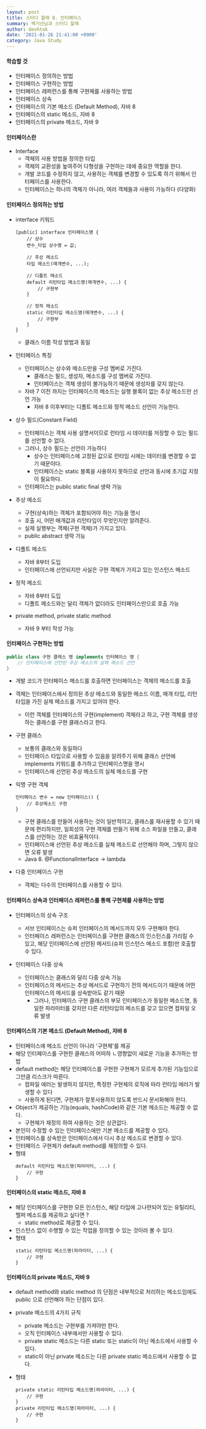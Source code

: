 ```yaml
---
layout: post
title: 스터디 할래 8. 인터페이스
summary: 백기선님과 스터디 할래
author: devhtak
date: '2021-01-26 21:41:00 +0900'
category: Java Study
---
```


#### 학습할 것

- 인터페이스 정의하는 방법
- 인터페이스 구현하는 방법
- 인터페이스 레퍼런스를 통해 구현체를 사용하는 방법
- 인터페이스 상속
- 인터페이스의 기본 메소드 (Default Method), 자바 8
- 인터페이스의 static 메소드, 자바 8
- 인터페이스의 private 메소드, 자바 9

#### 인터페이스란

- Interface
  - 객체의 사용 방법을 정의한 타입
  - 객체의 교환성을 높여주어 다형성을 구현하는 데에 중요한 역할을 한다.
  - 개발 코드를 수정하지 않고, 사용하는 객체를 변경할 수 있도록 하기 위해서 인터페이스를 사용한다.
  - 인터페이스는 하나의 객체가 아니라, 여러 객체들과 사용이 가능하다 (다양화)

#### 인터페이스 정의하는 방법

- interface 키워드
  
  ```
  [public] interface 인터페이스명 { 
      // 상수
      변수_타입 상수명 = 값;
      
      // 추상 메소드
      타입 메소드(매개변수, ...);
      
      // 디폴트 메소드
      default 리턴타입 메소드명(매개변수, ...) {
          // 구현부
      }
      
      // 정적 메소드
      static 리턴타입 메소드명(매개변수, ...) {
          // 구현부
      }
  }
  ```
  - 클래스 이름 작성 방법과 동일
  
- 인터페이스 특징
  - 인터페이스는 상수와 메소드만을 구성 멤버로 가진다.
    - 클래스는 필드, 생성자, 메소드를 구성 멤버로 가진다.
    - 인터페이스는 객체 생성이 불가능하기 때문에 생성자를 갖지 않는다.
  - 자바 7 이전 까지는 인터페이스의 메소드는 실행 블록이 없는 추상 메소드만 선언 가능
    - 자바 8 이후부터는 디폴트 메소드와 정적 메소드 선언이 가능한다.
    
- 상수 필드(Constant Field)
  - 인터페이스는 객체 사용 설명서이므로 런타임 시 데이터를 저장할 수 있는 필드를 선언할 수 없다.
  - 그러나, 상수 필드는 선언이 가능하다
    - 상수는 인터페이스에 고정된 값으로 런타임 시에는 데이터를 변경할 수 없기 때문이다.
    - 인터페이스는 static 블록을 사용하지 못하므로 선언과 동시에 초기값 지정이 필요하다.
  - 인터페이스는 public static final 생략 가능  
    
- 추상 메소드
  - 구현(상속)하는 객체가 포함되어야 하는 기능을 명시
  - 호출 시, 어떤 매개값과 리턴타입이 무엇인지만 알려준다.
  - 실제 실행부는 객체(구현 객체)가 가지고 있다.
  - public abstract 생략 가능
  
- 디폴트 메소드
  - 자바 8부터 도입
  - 인터페이스에 선언되지만 사실은 구현 객체가 가지고 있는 인스턴스 메소드

- 정적 메소드
  - 자바 8부터 도입
  - 디폴트 메소드와는 달리 객체가 없더라도 인터페이스만으로 호출 가능
  
- private method, private static method
  - 자바 9 부터 작성 가능

#### 인터페이스 구현하는 방법

```java
public class 구현 클래스 명 implements 인터페이스 명 {
    // 인터페이스에 선언된 추상 메소드의 실체 메소드 선언
}
```
- 개발 코드가 인터페이스 메소드를 호출하면 인터페이스는 객체의 메소드를 호출
- 객체는 인터페이스에서 정의된 추상 메소드와 동일한 메소드 이름, 매개 타입, 리턴타입을 가진 실제 메소드를 가지고 있어야 한다.
  - 이런 객체를 인터페이스의 구현(implement) 객체라고 하고, 구현 객체를 생성하는 클래스를 구현 클래스라고 한다.

- 구현 클래스
  - 보통의 클래스와 동일하다
  - 인터페이스 타입으로 사용할 수 있음을 알려주기 위해 클래스 선언에 implements 키워드를 추가하고 인터페이스명을 명시
  - 인터페이스에 선언된 추상 메소드의 실체 메소드를 구현
  
- 익명 구현 객체
  ```
  인터페이스 변수 = new 인터페이스() {
      // 추상메소드 구현
  }
  ```
  - 구현 클래스를 만들어 사용하는 것이 일반적이고, 클래스를 재사용할 수 있기 때문에 편리하지만, 일회성의 구현 객체를 만들기 위해 소스 파일을 만들고, 클래스를 선언하는 것은 비효율적이다.
  - 인터페이스에 선언된 추상 메소드를 실체 메소드로 선언해야 하며, 그렇지 않으면 오류 발생
  - Java 8. @FunctionalInterface -> lambda
  
- 다중 인터페이스 구현
  - 객체는 다수의 인터페이스를 사용할 수 있다.

#### 인터페이스 상속과 인터페이스 레퍼런스를 통해 구현체를 사용하는 방법

- 인터페이스의 상속 구조
  - 서브 인터페이스는 슈퍼 인터페이스의 메서드까지 모두 구현해야 한다.
  - 인터페이스 레퍼런스는 인터페이스를 구현한 클래스의 인스턴스를 가리킬 수 있고, 해당 인터페이스에 선언된 메서드(슈퍼 인스턴스 메소드 포함)만 호출할 수 있다.
  
- 인터페이스 다중 상속
  - 인터페이스는 클래스와 달리 다중 상속 가능
  - 인터페이스의 메서드는 추상 메서드로 구현하기 전의 메서드이기 때문에 어떤 인터페이스의 메서드를 상속받아도 같기 때문
    - 그러나, 인터페이스 구현 클래스의 부모 인터페이스가 동일한 메소드명, 동일한 파라미터를 갖지만 다른 리턴타입의 메소드를 갖고 있으면 컴파일 오류 발생

#### 인터페이스의 기본 메소드 (Default Method), 자바 8

- 인터페이스에 메소드 선언이 아니라 '구현체'를 제공
- 해당 인터페이스를 구현한 클래스의 어떠하 ㄴ영향없이 새로운 기능을 추가하는 방법
- default method는 해당 인터페이스를 구현한 구현체가 모르게 추가된 기능임으로 그만큼 리스크가 따른다.
  - 컴파일 에러는 발생하지 않지만, 특정한 구현체의 로직에 따라 런타임 에러가 발생할 수 있다
  - 사용하게 된다면, 구현체가 잘못사용하지 않도록 반드시 문서화해야 한다.
- Object가 제공하는 기능(equals, hashCode)와 같은 기본 메소드는 제공할 수 없다.
  - 구현체가 재정의 하여 사용하는 것은 상관없다.
- 본인이 수정할 수 있는 인터페이스에만 기본 메소드를 제공할 수 있다.
- 인터페이스를 상속받은 인터페이스에서 다시 추상 메소드로 변경할 수 있다.
- 인터페이스 구현체가 default method를 재정의할 수 있다.
- 형태
  ```
  default 리턴타입 메소드명(파라미터, ...) {
      // 구현
  }
  ```

#### 인터페이스의 static 메소드, 자바 8

- 해당 인터페이스를 구현한 모든 인스턴스, 해당 타입에 고나련되어 있는 유틸리티, 헬퍼 메소드를 제공하고 싶다면 ?
  - static method로 제공할 수 있다.
- 인스턴스 없이 수행할 수 있는 작업을 정의할 수 있는 것이라 볼 수 있다.
- 형태
  ```
  static 리턴타입 메소드명(파라미터, ...) {
      // 구현
  }
  ```

#### 인터페이스의 private 메소드, 자바 9

- default method와 static method 의 단점은 내부적으로 처리하는 메소드임에도 public 으로 선언해야 하는 단점이 있다.
- private 메소드의 4가지 규칙
  - private 메소드는 구현부를 가져야만 한다.
  - 오직 인터페이스 내부에서만 사용할 수 있다.
  - private static 메소드는 다른 static 또는 static이 아닌 메소드에서 사용할 수 있다.
  - static이 아닌 private 메소드는 다른 private static 메소드에서 사용할 수 없다.

- 형태
  ```
  private static 리턴타입 메소드명(파라미터, ...) {
      // 구현
  }
  private 리턴타입 메소드명(파라미터, ...) {
      // 구현
  }
  ```
